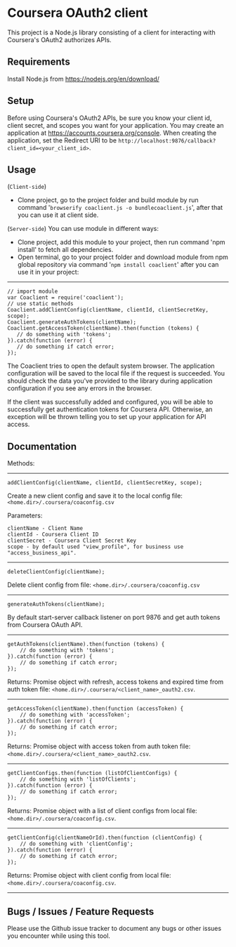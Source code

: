 Coursera OAuth2 client
======================

This project is a Node.js library consisting of a client for interacting with Coursera's OAuth2 authorizes APIs.

Requirements
-----
Install Node.js from https://nodejs.org/en/download/

Setup
-----

Before using Coursera's OAuth2 APIs, be sure you know your client id,
client secret, and scopes you want for your application. You may create
an application at https://accounts.coursera.org/console. When creating the
application, set the Redirect URI to be ``http://localhost:9876/callback?client_id=<your_client_id>``.

Usage
------
(``Client-side``)
- Clone project, go to the project folder and build module by run command '``browserify coaclient.js -o bundlecoaclient.js``', after that you can use it at client side.

(``Server-side``)
You can use module in different ways:
- Clone project, add this module to your project, then run command 'npm install' to fetch all dependencies.
- Open terminal, go to your project folder and download module from npm global repository via command '``npm install coaclient``' after you can use it in your project:

-----
    // import module
    var Coaclient = require('coaclient');
    // use static methods
    Coaclient.addClientConfig(clientName, clientId, clientSecretKey, scope);
    Coaclient.generateAuthTokens(clientName);
    Coaclient.getAccessToken(clientName).then(function (tokens) {
       // do something with 'tokens';
    }).catch(function (error) {
       // do something if catch error;
    });

The Coaclient tries to open the default system browser. The application configuration will be saved to the local file if the request is succeeded.
You should check the data you've provided to the library during application configuration if you see any errors in the browser.

If the client was successfully added and configured, you will be able to successfully get authentication tokens for Coursera API. Otherwise, an exception will be thrown telling you to set up your application for API access.

Documentation
-----

Methods:

----
    addClientConfig(clientName, clientId, clientSecretKey, scope);

Create a new client config and save it to the local config file: ``<home.dir>/.coursera/coaconfig.csv``

Parameters:

    clientName - Client Name
    clientId - Coursera Client ID
    clientSecret - Coursera Client Secret Key
    scope - by default used "view_profile", for business use "access_business_api".
----

    deleteClientConfig(clientName);

Delete client config from file: ``<home.dir>/.coursera/coaconfig.csv``

----
    generateAuthTokens(clientName);

By default start-server callback listener on port 9876 and get auth tokens from Coursera OAuth API.

----
    getAuthTokens(clientName).then(function (tokens) {
        // do something with 'tokens';
    }).catch(function (error) {
        // do something if catch error;
    });

Returns:
Promise object with refresh, access tokens and expired time from auth token file:  ``<home.dir>/.coursera/<client_name>_oauth2.csv``.

----
    getAccessToken(clientName).then(function (accessToken) {
        // do something with 'accessToken';
    }).catch(function (error) {
        // do something if catch error;
    });

Returns:
Promise object with access token from auth token file:  ``<home.dir>/.coursera/<client_name>_oauth2.csv``.

----
    getClientConfigs.then(function (listOfClientConfigs) {
        // do something with 'listOfClients';
    }).catch(function (error) {
        // do something if catch error;
    });

Returns:
Promise object with a list of client configs from local file: ``<home.dir>/.coursera/coaconfig.csv``.

----
    getClientConfig(clientNameOrId).then(function (clientConfig) {
        // do something with 'clientConfig';
    }).catch(function (error) {
        // do something if catch error;
    });

Returns:
Promise object with client config from local file: ``<home.dir>/.coursera/coaconfig.csv``.

----

Bugs / Issues / Feature Requests
-----

Please use the Github issue tracker to document any bugs or other issues you
encounter while using this tool.
